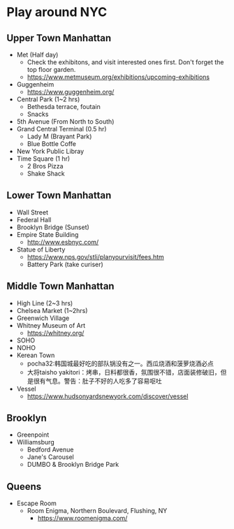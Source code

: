 # Play around NYC

##  Upper Town Manhattan

- Met (Half day)
  - Check the exhibitons, and visit interested ones first. Don't forget the top floor garden.
  - https://www.metmuseum.org/exhibitions/upcoming-exhibitions
- Guggenheim
  - https://www.guggenheim.org/
- Central Park (1~2 hrs)
  - Bethesda terrace, foutain
  - Snacks
- 5th Avenue (From North to South)
- Grand Central Terminal (0.5 hr)
  - Lady M (Brayant Park)
  - Blue Bottle Coffe
- New York Public Libray
- Time Square (1 hr)
  - 2 Bros Pizza
  - Shake Shack

## Lower Town Manhattan

- Wall Street
- Federal Hall
- Brooklyn Bridge (Sunset)
- Empire State Building
  - http://www.esbnyc.com/
- Statue of Liberty 
  - https://www.nps.gov/stli/planyourvisit/fees.htm
  - Battery Park (take curiser)

## Middle Town Manhattan

- High Line (2~3 hrs)
- Chelsea Market (1~2hrs)
- Greenwich Village
- Whitney Museum of Art
  - https://whitney.org/
- SOHO
- NOHO
- Kerean Town
  - pocha32:韩国城最好吃的部队锅没有之一。西瓜烧酒和菠萝烧酒必点
  - 大将taisho yakitori：烤串，日料都很香，氛围很不错，店面装修破旧，但是很有气息。警告：肚子不好的人吃多了容易呕吐
- Vessel
  - https://www.hudsonyardsnewyork.com/discover/vessel

## Brooklyn

- Greenpoint
- Williamsburg
  - Bedford Avenue
  - Jane's Carousel 
  - DUMBO & Brooklyn Bridge Park

## Queens

- Escape Room
  - Room Enigma, Northern Boulevard, Flushing, NY
    - https://www.roomenigma.com/